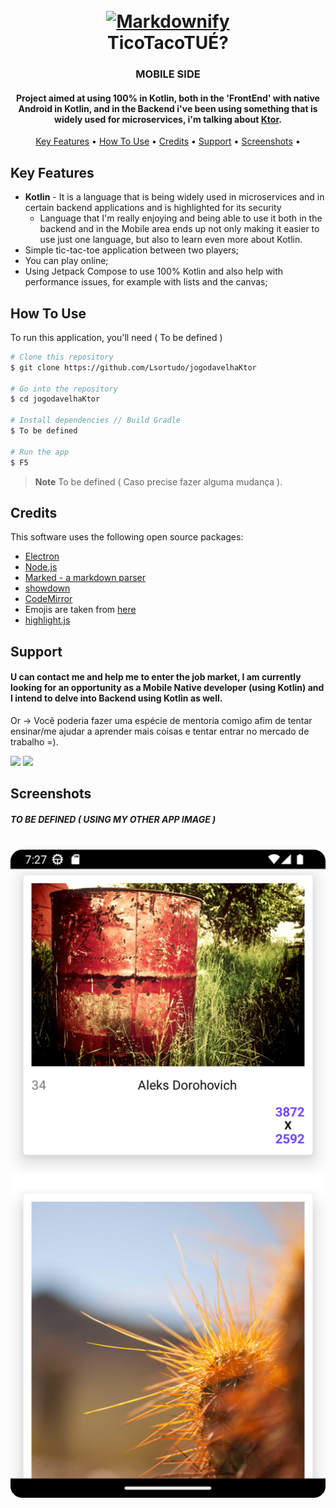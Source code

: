


<h1 align="center">
  <br>
  <a href="https://github.com/Lsortudo"><img src="https://i.pinimg.com/originals/61/e1/33/61e133a1a91e25b4d1f8e8c4a4064a47.jpg" alt="Markdownify" width="200"></a>
  <br>
  TicoTacoTUÉ?
  <br>
  <h3 align="center">
  MOBILE SIDE
  </h3>
</h1>

<h4 align="center">Project aimed at using 100% in Kotlin, both in the 'FrontEnd' with native Android in Kotlin, and in the Backend i've been using something that is widely used for microservices, i'm talking about  <a href="https://ktor.io/" target="_blank">Ktor</a>.</h4>


<p align="center">
  <a href="#key-features">Key Features</a> •
  <a href="#how-to-use">How To Use</a> •
  <a href="#credits">Credits</a> •
  <a href="#support">Support</a> •
  <a href="#screenshots">Screenshots</a> •
</p>



## Key Features

* **Kotlin** - It is a language that is being widely used in microservices and in certain backend applications and is highlighted for its security
  - Language that I'm really enjoying and being able to use it both in the backend and in the Mobile area ends up not only making it easier to use just one language, but also to learn even more about Kotlin.
* Simple tic-tac-toe application between two players;
* You can play online;
* Using Jetpack Compose to use 100% Kotlin and also help with performance issues, for example with lists and the canvas;

## How To Use

To run this application, you'll need ( To be defined )

```bash
# Clone this repository
$ git clone https://github.com/Lsortudo/jogodavelhaKtor

# Go into the repository
$ cd jogodavelhaKtor

# Install dependencies // Build Gradle
$ To be defined

# Run the app
$ F5
```

> **Note**
> To be defined ( Caso precise fazer alguma mudança ).


## Credits

This software uses the following open source packages:

- [Electron](http://electron.atom.io/)
- [Node.js](https://nodejs.org/)
- [Marked - a markdown parser](https://github.com/chjj/marked)
- [showdown](http://showdownjs.github.io/showdown/)
- [CodeMirror](http://codemirror.net/)
- Emojis are taken from [here](https://github.com/arvida/emoji-cheat-sheet.com)
- [highlight.js](https://highlightjs.org/)


## Support
<h4> U can contact me and help me to enter the job market, I am currently looking for an opportunity as a Mobile Native developer (using Kotlin) and I intend to delve into Backend using Kotlin as well. </h4>

<p>Or -> Você poderia fazer uma espécie de mentoria comigo afim de tentar ensinar/me ajudar a aprender mais coisas e tentar entrar no mercado de trabalho =).</p> 
<a href="https://www.linkedin.com/in/leozinhozd/" target="_blank"><img src="https://img.shields.io/badge/linkedin-%230077B5.svg?style=for-the-badge&logo=linkedin&logoColor=white" target="_blank"></a>
<a href="mailto:lsortudo36@gmail.com"><img src="https://img.shields.io/badge/Gmail-D14836?style=for-the-badge&logo=gmail&logoColor=white"/><a/>


## Screenshots
<h5> TO BE DEFINED ( USING MY OTHER APP IMAGE )</h5>
<br>
  <a href="#"><img src="https://raw.githubusercontent.com/Lsortudo/MVVM-default/main/HomeScreenshot.png" alt="Markdownify" width="555"></a>
  <br>

